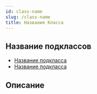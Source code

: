 ```yaml
---
id: class-name
slug: /class-name
title: Название Класса
---
```

## Название подклассов
- [Название подкласса](/docs/subclass-name)
- [Название подкласса](/docs/subclass-name)
## Описание